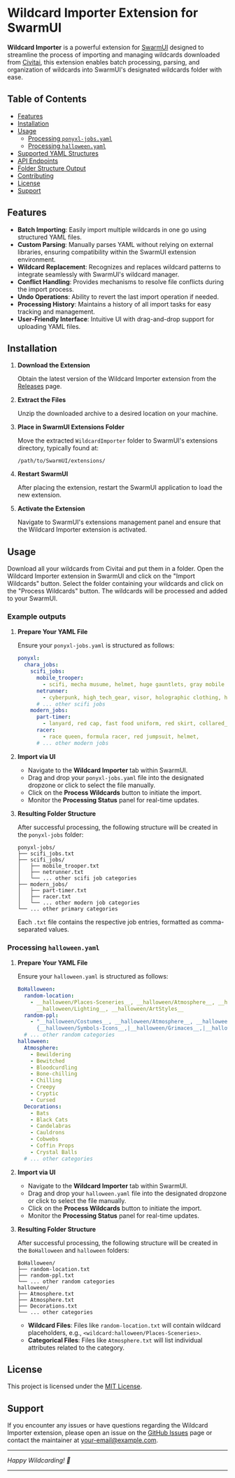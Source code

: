 # Wildcard Importer Extension for SwarmUI


**Wildcard Importer** is a powerful extension for [SwarmUI](https://swarmui.com/) designed to streamline the process of importing and managing wildcards downloaded from [Civitai](https://civitai.com/), this extension enables batch processing, parsing, and organization of wildcards into SwarmUI's designated wildcards folder with ease.

## Table of Contents

- [Features](#features)
- [Installation](#installation)
- [Usage](#usage)
  - [Processing `ponyxl-jobs.yaml`](#processing-ponyxl-jobsyaml)
  - [Processing `halloween.yaml`](#processing-halloweenyaml)
- [Supported YAML Structures](#supported-yaml-structures)
- [API Endpoints](#api-endpoints)
- [Folder Structure Output](#folder-structure-output)
- [Contributing](#contributing)
- [License](#license)
- [Support](#support)

## Features

- **Batch Importing**: Easily import multiple wildcards in one go using structured YAML files.
- **Custom Parsing**: Manually parses YAML without relying on external libraries, ensuring compatibility within the SwarmUI extension environment.
- **Wildcard Replacement**: Recognizes and replaces wildcard patterns to integrate seamlessly with SwarmUI's wildcard manager.
- **Conflict Handling**: Provides mechanisms to resolve file conflicts during the import process.
- **Undo Operations**: Ability to revert the last import operation if needed.
- **Processing History**: Maintains a history of all import tasks for easy tracking and management.
- **User-Friendly Interface**: Intuitive UI with drag-and-drop support for uploading YAML files.

## Installation

1. **Download the Extension**

   Obtain the latest version of the Wildcard Importer extension from the [Releases](https://github.com/aimerib/wildcard-importer/releases) page.

2. **Extract the Files**

   Unzip the downloaded archive to a desired location on your machine.

3. **Place in SwarmUI Extensions Folder**

   Move the extracted `WildcardImporter` folder to SwarmUI's extensions directory, typically found at:

   ```
   /path/to/SwarmUI/extensions/
   ```

4. **Restart SwarmUI**

   After placing the extension, restart the SwarmUI application to load the new extension.

5. **Activate the Extension**

   Navigate to SwarmUI's extensions management panel and ensure that the Wildcard Importer extension is activated.

## Usage

Download all your wildcards from Civitai and put them in a folder. Open the Wildcard Importer extension in SwarmUI and click on the "Import Wildcards" button. Select the folder containing your wildcards and click on the "Process Wildcards" button. The wildcards will be processed and added to your SwarmUI.

### Example outputs

1. **Prepare Your YAML File**

   Ensure your `ponyxl-jobs.yaml` is structured as follows:

   ```yaml
   ponyxl:
     chara_jobs:
       scifi_jobs:
         mobile_trooper:
           - scifi, mecha musume, helmet, huge gauntlets, gray mobile suit, exoskeleton, heads-up display, visor,
         netrunner:
           - cyberpunk, high_tech_gear, visor, holographic clothing, hood down, black jacket,
         # ... other scifi jobs
       modern_jobs:
         part-timer:
           - lanyard, red cap, fast food uniform, red skirt, collared_shirt, t-shirt, visor cap, mcdonald's,
         racer:
           - race queen, formula racer, red jumpsuit, helmet,
         # ... other modern jobs
   ```

2. **Import via UI**

   - Navigate to the **Wildcard Importer** tab within SwarmUI.
   - Drag and drop your `ponyxl-jobs.yaml` file into the designated dropzone or click to select the file manually.
   - Click on the **Process Wildcards** button to initiate the import.
   - Monitor the **Processing Status** panel for real-time updates.

3. **Resulting Folder Structure**

   After successful processing, the following structure will be created in the `ponyxl-jobs` folder:

   ```
   ponyxl-jobs/
   ├── scifi_jobs.txt
   ├── scifi_jobs/
   │   ├── mobile_trooper.txt
   │   ├── netrunner.txt
   │   └── ... other scifi job categories
   ├── modern_jobs/
   │   ├── part-timer.txt
   │   ├── racer.txt
   │   └── ... other modern job categories
   └── ... other primary categories
   ```

   Each `.txt` file contains the respective job entries, formatted as comma-separated values.

### Processing `halloween.yaml`

1. **Prepare Your YAML File**

   Ensure your `halloween.yaml` is structured as follows:

   ```yaml
   BoHalloween:
     random-location:
       - __halloween/Places-Sceneries__, __halloween/Atmosphere__, __halloween/Decorations__, __halloween/Symbols-Icons__,
         __halloween/Lighting__, __halloween/ArtStyles__
     random-ppl:
       - "__halloween/Costumes__, __halloween/Atmosphere__, __halloween/Food-Treats__, __halloween/Lighting__,
         {__halloween/Symbols-Icons__,|__halloween/Grimaces__,|__halloween/Symbols-Icons__,|__halloween/Traditions__,|}"
     # ... other random categories
   halloween:
     Atmosphere:
       - Bewildering
       - Bewitched
       - Bloodcurdling
       - Bone-chilling
       - Chilling
       - Creepy
       - Cryptic
       - Cursed
     Decorations:
       - Bats
       - Black Cats
       - Candelabras
       - Cauldrons
       - Cobwebs
       - Coffin Props
       - Crystal Balls
     # ... other categories
   ```

2. **Import via UI**

   - Navigate to the **Wildcard Importer** tab within SwarmUI.
   - Drag and drop your `halloween.yaml` file into the designated dropzone or click to select the file manually.
   - Click on the **Process Wildcards** button to initiate the import.
   - Monitor the **Processing Status** panel for real-time updates.

3. **Resulting Folder Structure**

   After successful processing, the following structure will be created in the `BoHalloween`  and `halloween` folders:

   ```
   BoHalloween/
   ├── random-location.txt
   ├── random-ppl.txt
   └── ... other random categories
   halloween/
   ├── Atmosphere.txt
   ├── Atmosphere.txt
   ├── Decorations.txt
   └── ... other categories
   ```

   - **Wildcard Files**: Files like `random-location.txt` will contain wildcard placeholders, e.g., `<wildcard:halloween/Places-Sceneries>`.
   - **Categorical Files**: Files like `Atmosphere.txt` will list individual attributes related to the category.


## License

This project is licensed under the [MIT License](LICENSE).

## Support

If you encounter any issues or have questions regarding the Wildcard Importer extension, please open an issue on the [GitHub Issues](https://github.com/your-repo/wildcard-importer/issues) page or contact the maintainer at [your-email@example.com](mailto:your-email@example.com).

---

*Happy Wildcarding! 🚀*

---
